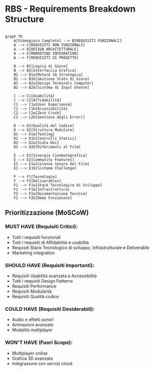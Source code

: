 # RBS - Requirements Breakdown Structure

```mermaid

graph TD
    A[Videogioco Completo] --> B[REQUISITI FUNZIONALI]
    A --> C[REQUISITI NON FUNZIONALI]
    A --> D[DESIGN ARCHITETTURALE]
    A --> E[MARKETING INTEGRATION]
    A --> F[REQUISITI DI PROGETTO]
    
    B --> B1[Logica di Gioco]
    B --> B2[Interfaccia Grafica]
    B1 --> B1a[Motore IA Strategica]
    B1 --> B1b[Gestione Stato di Gioco]
    B2 --> B2a[Design Terminali Computer]
    B2 --> B2b[Sistema di Input Utente]
    
    C --> C1[Usabilità]
    C --> C2[Affidabilità]
    C1 --> C1a[User Experience]
    C1 --> C1b[Accessibilità]
    C2 --> C2a[Zero Crash]
    C2 --> C2b[Gestione degli Errori]
    
    D --> D1[Qualità del Codice]
    D --> D2[Struttura Modulare]
    D1 --> D1a[Testing]
    D1 --> D1b[Controlli Statici]
    D2 --> D2a[Scala Doc]
    D2 --> D2b[Riferimenti al Film]
    
    E --> E1[Sinergia Cinematografica]
    E --> E2[Community Features]
    E1 --> E1a[Colonna Sonora del Film]
    E1 --> E1b[Sistema Challenge]
    
    F --> F1[Tecnologie]
    F --> F2[Deliverables]
    F1 --> F1a[Stack Tecnologico di Sviluppo]
    F1 --> F1b[Infrastruttura]
    F2 --> F2a[Documentazione Tecnica]
    F2 --> F2b[Demo Funzionale]
```

## Prioritizzazione (MoSCoW)

### **MUST HAVE (Requisiti Critici):**
* Tutti i requisiti funzionali 
* Tutti i requisiti di Affidabilità e usabilità
* Requisiti Stack Tecnologico di sviluppo, Infrastrutturale e Deliverable
* Marketing integration

### **SHOULD HAVE (Requisiti Importanti):**
* Requisiti Usabilità avanzata e Accessibilità
* Tutti i requisiti Design Patterns
* Requisiti Performance
* Requisiti Modularità
* Requisiti Qualità codice

### **COULD HAVE (Requisiti Desiderabili):**
* Audio e effetti sonori
* Animazioni avanzate
* Modalità multiplayer

### **WON'T HAVE (Fuori Scope):**
* Multiplayer online
* Grafica 3D avanzata
* Integrazione con servizi cloud